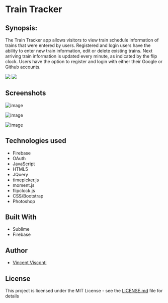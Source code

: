 # Train Tracker

## Synopsis:
The Train Tracker app allows visitors to view train schedule information of trains that were entered by users.  Registered and login users have the ability to enter new train information, edit or delete existing trains.  Next arriving train information is updated every minute, as indicated by the flip clock.  Users have the option to register and login with either their Google or Github accounts.

<a href="https://media.giphy.com/media/26xBFht77cVoFtJTi/source.gif" target="_blank"><img src="http://i.giphy.com/26xBFht77cVoFtJTi.gif" ></a>
<a href="https://media.giphy.com/media/l3q2QWZ0OLQlcjsDm/source.gif" target="_blank"><img src="http://i.giphy.com/l3q2QWZ0OLQlcjsDm.gif" ></a>

## Screenshots
![image](https://github.com/VinnyV88/TriviaGame/blob/master/screenshots/trainTracker.png)

![image](https://github.com/VinnyV88/TriviaGame/blob/master/screenshots/trainTracker02.png)

![image](https://github.com/VinnyV88/TriviaGame/blob/master/screenshots/trainTrackerEdit.png)

## Technologies used
- Firebase
- OAuth
- JavaScript
- HTML5
- JQuery
- timepicker.js
- moment.js
- flipclock.js
- CSS/Bootstrap
- Photoshop

## Built With
* Sublime 
* Firebase

## Author
* [Vincent Visconti](https://github.com/VinnyV88)
  


## License

This project is licensed under the MIT License - see the [LICENSE.md](LICENSE.md) file for details
